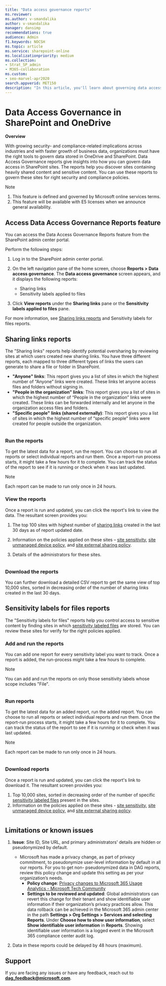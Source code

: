 ```yaml
---
title: "Data access governance reports"
ms.reviewer: 
ms.author: v-smandalika
author: v-smandalika
manager: dansimp
recommendations: true
audience: Admin
f1.keywords: NOCSH
ms.topic: article
ms.service: sharepoint-online
ms.localizationpriority: medium
ms.collection:  
- Strat_SP_admin
- M365-collaboration
ms.custom:
- seo-marvel-apr2020
search.appverid: MET150
description: "In this article, you'll learn about governing data access in SharePoint and OneDrive."
---
```


# Data Access Governance in SharePoint and OneDrive

**Overview**

With growing security- and compliance-related implications across industries and with faster growth of business data, organizations must have the right tools to govern data stored in OneDrive and SharePoint. Data Access Governance reports give insights into how you can govern data access in SharePoint sites.
The reports help you discover sites containing heavily shared content and sensitive content. You can use these reports to govern these sites for right security and compliance policies.

> [!NOTE]
> 1. This feature is defined and governed by Microsoft online services terms.
> 2. This feature will be available with E5 licenses when we announce general availability.

## Access Data Access Governance Reports feature

You can access the Data Access Governance Reports feature from the SharePoint admin center portal.

Perform the following steps:

1. Log in to the SharePoint admin center portal.
1. On the left navigation pane of the home screen, choose **Reports > Data access governance**.
   The **Data access governance** screen appears, and it displays the following reports:

    - Sharing links
    - Sensitivity labels applied to files
   
   <image data-access-governance-screen.png>

1. Click **View reports** under the **Sharing links** pane or the **Sensitivity labels applied to files** pane.

For more information, see [Sharing links reports](#sharing-links-reports) and Sensitivity labels for files reports.

## Sharing links reports

The "Sharing links" reports help identify potential oversharing by reviewing sites at which users created new sharing links. You have three different reports, each mapped to three different types of links the users can generate to share a file or folder in SharePoint.

- **"Anyone" links**: This report gives you a list of sites in which the highest number of “Anyone” links were created. These links let anyone access files and folders without signing in.
- **"People in the organization" links**: This report gives you a list of sites in which the highest number of “People in the organization” links were created. These links can be forwarded internally and let anyone in the organization access files and folders.
- **"Specific people" links (shared externally)**: This report gives you a list of sites in which the highest number of “specific people” links were created for people outside the organization.

<image sharing-links-screen.png>

### Run the reports

To get the latest data for a report, run the report. You can choose to run all reports or select individual reports and run them. Once a report-run process starts, it might take a few hours for it to complete. You can track the status of the report to see if it is running or check when it was last updated.

> [!NOTE]
> Each report can be made to run only once in 24 hours.

### View the reports

Once a report is run and updated, you can click the report's link to view the data.
The resultant screen provides you:

1. The top 100 sites with highest number of [sharing links](modern-experience-sharing-permissions.md) created in the last 30 days as of report updated date.
1. Information on the policies applied on these sites – [site sensitivity](/microsoft-365/compliance/sensitivity-labels-teams-groups-sites), [site unmanaged device policy](control-access-from-unmanaged-devices.md), and [site external sharing policy](external-sharing-overview.md).
1. Details of the administrators for these sites.

   <image anyone-links-screen.png>

### Download the reports

You can further download a detailed CSV report to get the same view of top 10,000 sites, sorted in decreasing order of the number of sharing links created in the last 30 days.

## Sensitivity labels for files reports

The "Sensitivity labels for files" reports help you control access to sensitive content by finding sites in which [sensitivity labeled files](/microsoft-365/compliance/sensitivity-labels-sharepoint-onedrive-files) are stored. You can review these sites for verify for the right policies applied.

### Add and run the reports

You can add one report for every sensitivity label you want to track. Once a report is added, the run-process might take a few hours to complete.

> [!NOTE]
> You can add and run the reports on only those sensitivity labels whose scope includes "File".

<image sensitivity-labels-screen.png>

### Run reports

To get the latest data for an added report, run the added report. You can choose to run all reports or select individual reports and run them. Once the report-run process starts, it might take a few hours for it to complete. You can track the status of the report to see if it is running or check when it was last updated.

> [!NOTE]
> Each report can be made to run only once in 24 hours.

<image sensitivity-labels-reports-link.png>

### Download reports

Once a report is run and updated, you can click the report's link to download it.
The resultant screen provides you:

1. Top 10,000 sites, sorted in decreasing order of the number of specific [sensitivity labeled files](/microsoft-365/compliance/sensitivity-labels-sharepoint-onedrive-files) present in the sites.
1. Information on the policies applied on these sites - [site sensitivity](/microsoft-365/compliance/sensitivity-labels-teams-groups-sites), [site unmanaged device policy](control-access-from-unmanaged-devices.md), and [site external sharing policy](external-sharing-overview.md).

<image details-screen.png>

## Limitations or known issues

1. **Issue**: Site ID, Site URL, and primary administrators' details are hidden or pseudonymized by default.
    - Microsoft has made a privacy change, as part of privacy commitment, to pseudonymize user-level information by default in all our reports. For you to get non- pseudonymized data in DAG reports, review this policy change and update this setting as per your organization’s needs.
        - **Policy change**: [Privacy changes to Microsoft 365 Usage Analytics - Microsoft Tech Community](https://techcommunity.microsoft.com/t5/microsoft-365-blog/privacy-changes-to-microsoft-365-usage-analytics/ba-p/2694137)
        - **Settings to be reviewed and updated**: Global administrators can revert this change for their tenant and show identifiable user information if their organization’s privacy practices allow. This data rollback can be achieved in the Microsoft 365 admin center in the path **Settings > Org Settings > Services and selecting Reports**. Under **Choose how to show user information**, select **Show identifiable user information** in **Reports**. Showing identifiable user information is a logged event in the Microsoft 365 compliance center audit log.
        
1. Data in these reports could be delayed by 48 hours (maximum).

## Support

If you are facing any issues or have any feedback, reach out to **dag_feedback@microsoft.com**.




